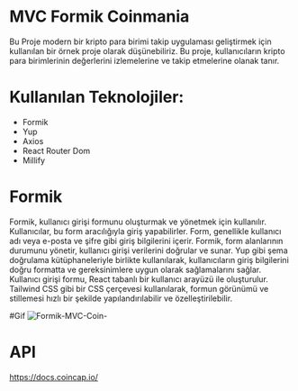 # MVC Formik Coinmania
Bu Proje modern bir kripto para birimi takip uygulaması geliştirmek için kullanılan bir örnek proje olarak düşünebiliriz. Bu proje, kullanıcıların kripto para birimlerinin değerlerini izlemelerine ve takip etmelerine olanak tanır.


# Kullanılan Teknolojiler:

- Formik
- Yup
- Axios
- React Router Dom
- Millify

# Formik
Formik, kullanıcı girişi formunu oluşturmak ve yönetmek için kullanılır. Kullanıcılar, bu form aracılığıyla giriş yapabilirler. Form, genellikle kullanıcı adı veya e-posta ve şifre gibi giriş bilgilerini içerir.
Formik, form alanlarının durumunu yönetir, kullanıcı girişi verilerini doğrular ve sunar. Yup gibi şema doğrulama kütüphaneleriyle birlikte kullanılarak, kullanıcıların giriş bilgilerini doğru formatta ve gereksinimlere uygun olarak sağlamalarını sağlar.
Kullanıcı girişi formu, React tabanlı bir kullanıcı arayüzü ile oluşturulur. Tailwind CSS gibi bir CSS çerçevesi kullanılarak, formun görünümü ve stillemesi hızlı bir şekilde yapılandırılabilir ve özelleştirilebilir.

#Gif
![Formik-MVC-Coin-](https://github.com/aydincansu1/MVC-Formik-Coinmania/assets/134061696/04451615-f494-42e5-8631-4151d474429b)

# API

https://docs.coincap.io/
